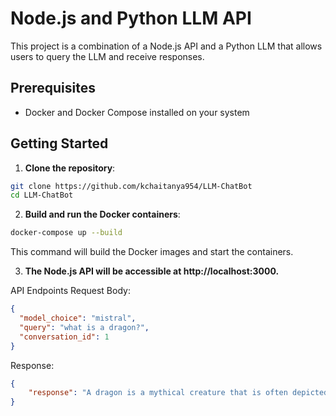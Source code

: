 # Node.js and Python LLM API

This project is a combination of a Node.js API and a Python LLM that allows users to query the LLM and receive responses.

## Prerequisites

- Docker and Docker Compose installed on your system

## Getting Started

1. **Clone the repository**:

```bash
git clone https://github.com/kchaitanya954/LLM-ChatBot
cd LLM-ChatBot
```

2. **Build and run the Docker containers**:
```bash
docker-compose up --build
```
This command will build the Docker images and start the containers.

3. **The Node.js API will be accessible at http://localhost:3000.**

API Endpoints
Request Body:
```json
{
  "model_choice": "mistral",
  "query": "what is a dragon?",
  "conversation_id": 1
}
```
Response:
```json
{
    "response": "A dragon is a mythical creature that is often depicted as a large lizard or serpent, with some variations having a humanoid form. It is known for its ability to breathe fire and is often associated with great power, wisdom, and greed."
}
```



